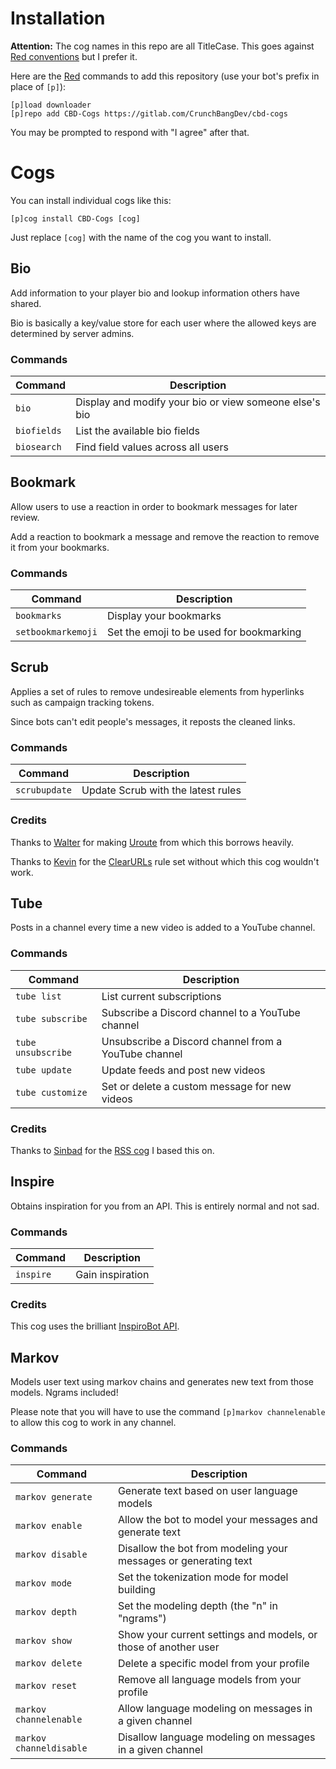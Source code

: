 # Installation

**Attention:** The cog names in this repo are all TitleCase. This goes against [Red conventions](https://red-discordbot.readthedocs.io/en/stable/guide_cog_creation.html) but I prefer it.

Here are the [Red](https://github.com/Cog-Creators/Red-DiscordBot) commands to add this repository (use your bot's prefix in place of `[p]`):
```
[p]load downloader
[p]repo add CBD-Cogs https://gitlab.com/CrunchBangDev/cbd-cogs
```

You may be prompted to respond with "I agree" after that.


# Cogs

You can install individual cogs like this:
```
[p]cog install CBD-Cogs [cog]
```

Just replace `[cog]` with the name of the cog you want to install.

## Bio

Add information to your player bio and lookup information others have shared.

Bio is basically a key/value store for each user where the allowed keys are determined by server admins.

### Commands

| Command     | Description |
| ----------- | ----------- |
| `bio`       | Display and modify your bio or view someone else's bio |
| `biofields` | List the available bio fields |
| `biosearch` | Find field values across all users |

## Bookmark

Allow users to use a reaction in order to bookmark messages for later review.

Add a reaction to bookmark a message and remove the reaction to remove it from your bookmarks.

### Commands

| Command            | Description |
| ------------------ | ----------- |
| `bookmarks`        | Display your bookmarks |
| `setbookmarkemoji` | Set the emoji to be used for bookmarking |

## Scrub

Applies a set of rules to remove undesireable elements from hyperlinks such as campaign tracking tokens.

Since bots can't edit people's messages, it reposts the cleaned links.

### Commands

| Command       | Description |
| ------------- | ----------- |
| `scrubupdate` | Update Scrub with the latest rules |

### Credits

Thanks to [Walter](https://github.com/walterl) for making [Uroute](https://github.com/walterl/uroute) from which this borrows heavily.

Thanks to [Kevin](https://gitlab.com/KevinRoebert) for the [ClearURLs](https://gitlab.com/KevinRoebert/ClearUrls) rule set without which this cog wouldn't work.

## Tube

Posts in a channel every time a new video is added to a YouTube channel.

### Commands

| Command       | Description |
| ------------- | ----------- |
| `tube list`        | List current subscriptions |
| `tube subscribe`   | Subscribe a Discord channel to a YouTube channel |
| `tube unsubscribe` | Unsubscribe a Discord channel from a YouTube channel |
| `tube update`      | Update feeds and post new videos |
| `tube customize`   | Set or delete a custom message for new videos |

### Credits

Thanks to [Sinbad](https://github.com/mikeshardmind) for the [RSS cog](https://github.com/mikeshardmind/SinbadCogs/tree/v3/rss) I based this on.

## Inspire

Obtains inspiration for you from an API. This is entirely normal and not sad.

### Commands

| Command       | Description |
| ------------- | ----------- |
| `inspire`     | Gain inspiration |

### Credits

This cog uses the brilliant [InspiroBot API](https://inspirobot.me).

## Markov

Models user text using markov chains and generates new text from those models. Ngrams included!

Please note that you will have to use the command `[p]markov channelenable` to allow this cog to work in any channel.

### Commands

| Command       | Description |
| ------------- | ----------- |
| `markov generate` | Generate text based on user language models |
| `markov enable`   | Allow the bot to model your messages and generate text |
| `markov disable`  | Disallow the bot from modeling your messages or generating text |
| `markov mode`     | Set the tokenization mode for model building |
| `markov depth`    | Set the modeling depth (the "n" in "ngrams") |
| `markov show`     | Show your current settings and models, or those of another user |
| `markov delete`   | Delete a specific model from your profile |
| `markov reset`    | Remove all language models from your profile |
| `markov channelenable`  | Allow language modeling on messages in a given channel |
| `markov channeldisable` | Disallow language modeling on messages in a given channel |
